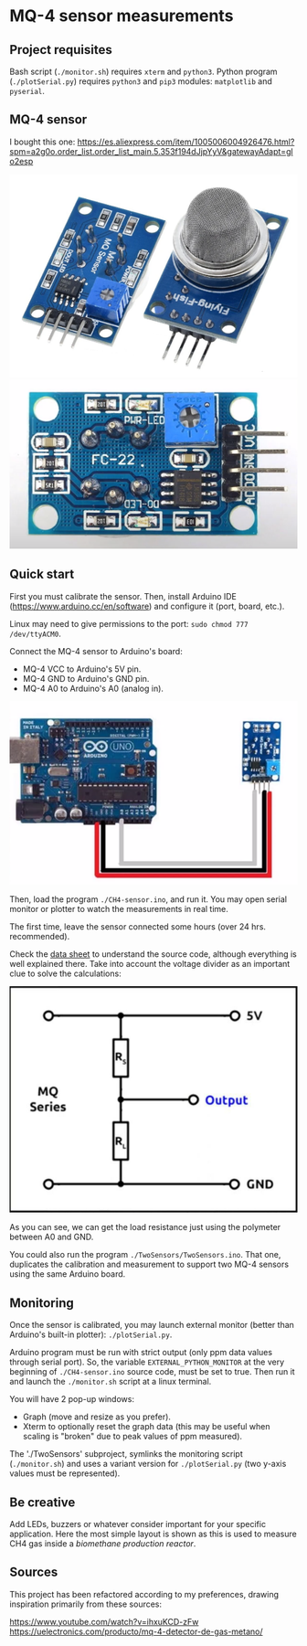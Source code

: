 # MQ-4 sensor measurements

## Project requisites

Bash script (`./monitor.sh`) requires `xterm` and `python3`.
Python program (`./plotSerial.py`) requires `python3` and `pip3` modules: `matplotlib` and `pyserial`.

## MQ-4 sensor

I bought this one:
https://es.aliexpress.com/item/1005006004926476.html?spm=a2g0o.order_list.order_list_main.5.353f194dJjpYyV&gatewayAdapt=glo2esp

![MQ4](./png/mq4.png)
![MQ4](./png/mq4-pins.png)

## Quick start

First you must calibrate the sensor. Then, install Arduino IDE (https://www.arduino.cc/en/software) and configure it (port, board, etc.).

Linux may need to give permissions to the port: `sudo chmod 777 /dev/ttyACM0`.

Connect the MQ-4 sensor to Arduino's board:

* MQ-4 VCC to Arduino's 5V pin.
* MQ-4 GND to Arduino's GND pin.
* MQ-4 A0 to Arduino's A0 (analog in).

![MQ4](./png/connect-to-arduino.png)

Then, load the program `./CH4-sensor.ino`, and run it. You may open serial monitor or plotter to watch the measurements in real time.

The first time, leave the sensor connected some hours (over 24 hrs. recommended).

Check the [data sheet](./MQ4-DataSheet.pdf) to understand the source code, although everything is well explained there. Take into account the voltage divider as an important clue to solve the calculations:

![MQ4](./png/voltage-divider.png)



As you can see, we can get the load resistance just using the polymeter between A0 and GND.

You could also run the program `./TwoSensors/TwoSensors.ino`. That one, duplicates the calibration and measurement to support two MQ-4 sensors using the same Arduino board.

## Monitoring

Once the sensor is calibrated, you may launch external monitor (better than Arduino's built-in plotter): `./plotSerial.py`.

Arduino program must be run with strict output (only ppm data values through serial port). So, the variable `EXTERNAL_PYTHON_MONITOR` at the very beginning of `./CH4-sensor.ino` source code, must be set to true. Then run it and launch the `./monitor.sh` script at a linux terminal.

You will have 2 pop-up windows:

* Graph (move and resize as you prefer).
* Xterm to optionally reset the graph data (this may be useful when scaling is "broken" due to peak values of ppm measured).

The './TwoSensors' subproject, symlinks the monitoring script (`./monitor.sh`) and uses a variant version for `./plotSerial.py` (two y-axis values must be represented).

## Be creative

Add LEDs, buzzers or whatever consider important for your specific application. Here the most simple layout is shown as this is used to measure CH4 gas inside a *biomethane production reactor*.

## Sources

This project has been refactored according to my preferences, drawing inspiration primarily from these sources:

https://www.youtube.com/watch?v=ihxuKCD-zFw
https://uelectronics.com/producto/mq-4-detector-de-gas-metano/
